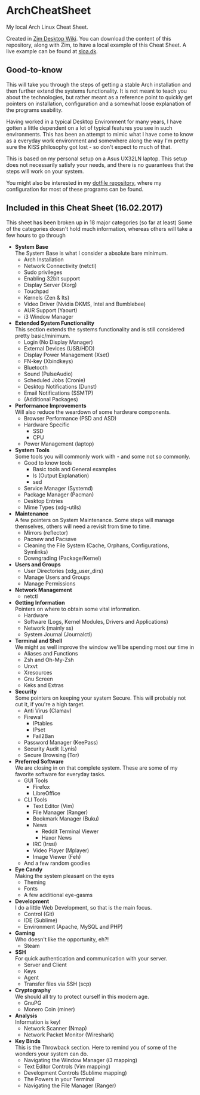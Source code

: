 # ArchCheatSheet
My local Arch Linux Cheat Sheet.

Created in [Zim Desktop Wiki](http://zim-wiki.org/).
You can download the content of this repository, along with Zim, to have a local example of this Cheat Sheet. 
A live example can be found at [sloa.dk](https://sloa.dk/archCheat/Home.html). 

## Good-to-know
This will take you through the steps of getting a stable Arch installation and then further extend the systems functionality.
It is not meant to teach you about the technologies, but rather meant as a reference point to quickly get pointers on installation, configuration and a somewhat loose explanation of the programs usability. 

Having worked in a typical Desktop Environment for many years, I have gotten a little dependent on a lot of typical features you see in such environments. This has been an attempt to mimic what I have come to know as a everyday work environment and somewhere along the way I'm pretty sure the KISS philosophy got lost - so don't expect to much of that. 

This is based on my personal setup on a Asus UX32LN laptop. 
This setup does not necessarily satisfy your needs, and there is no guarantees that the steps will work on your system. 

You might also be interested in my [dotfile repository](https://github.com/Stickano/dotfiles), where my configuration for most of these programs can be found. 

## Included in this Cheat Sheet (16.02.2017)
This sheet has been broken up in 18 major categories (so far at least)
Some of the categories doesn't hold much information, whereas others will take a few hours to go through

* **System Base** <br />
The System Base is what I consider a absolute bare minimum.
  * Arch Installation
  * Network Connectivity (netctl)
  * Sudo privileges
  * Enabling 32bit support
  * Display Server (Xorg)
  * Touchpad
  * Kernels (Zen & lts)
  * Video Driver (Nvidia DKMS, Intel and Bumblebee)
  * AUR Support (Yaourt)
  * i3 Window Manager
* **Extended System Functionality** <br />
This section extends the systems functionality and is still considered pretty basic/minimum.
  * Login (No Display Manager)
  * External Devices (USB/HDD)
  * Display Power Management (Xset)
  * FN-key (Xbindkeys)
  * Bluetooth
  * Sound (PulseAudio)
  * Scheduled Jobs (Cronie)
  * Desktop Notifications (Dunst)
  * Email Notifications (SSMTP)
  * (Additional Packages)
* **Performance Improvements** <br />
Will also reduce the weardown of some hardware components. 
  * Browser Performance (PSD and ASD)
  * Hardware Specific
    * SSD
    * CPU
  * Power Management (laptop)
* **System Tools** <br />
Some tools you will commonly work with - and some not so commonly.
  * Good to know tools
    * Basic tools and General examples
    * ls (Output Explanation)
    * sed
  * Service Manager (Systemd)
  * Package Manager (Pacman)
  * Desktop Entries
  * Mime Types (xdg-utils)
* **Maintenance** <br />
A few pointers on System Maintenance. Some steps will manage themselves, others will need a revisit from time to time.
  * Mirrors (reflector)
  * Pacnew and Pacsave
  * Cleaning the File System (Cache, Orphans, Configurations, Symlinks)
  * Downgrading (Package/Kernel)
* **Users and Groups** <br />
  * User Directories (xdg_user_dirs)
  * Manage Users and Groups
  * Manage Permissions
* **Network Management** <br />
  * netctl
* **Getting Information** <br />
Pointers on where to obtain some vital information.
  * Hardware 
  * Software (Logs, Kernel Modules, Drivers and Applications)
  * Network (mainly ss)
  * System Journal (Journalctl)
* **Terminal and Shell** <br />
We might as well improve the window we'll be spending most our time in
  * Aliases and Functions
  * Zsh and Oh-My-Zsh
  * Urxvt
  * Xresources
  * Gnu Screen
  * Keks and Extras
* **Security** <br />
Some pointers on keeping your system Secure. This will probably not cut it, if you're a high target.
  * Anti Virus (Clamav)
  * Firewall
    * IPtables
    * IPset
    * Fail2Ban
  * Password Manager (KeePass)
  * Security Audit (Lynis)
  * Secure Browsing (Tor)
* **Preferred Software** <br />
We are closing in on that complete system. These are some of my favorite software for everyday tasks.
  * GUI Tools
    * Firefox
    * LibreOffice
  * CLI Tools
    * Text Editor (Vim)
    * File Manager (Ranger)
    * Bookmark Manager (Buku)
    * News
      * Reddit Terminal Viewer
      * Haxor News
    * IRC (Irssi)
    * Video Player (Mplayer)
    * Image Viewer (Feh)
  * And a few random goodies
* **Eye Candy** <br />
Making the system pleasant on the eyes
  * Theming
  * Fonts
  * A few additional eye-gasms
* **Development** <br />
I do a little Web Development, so that is the main focus. 
  * Control (Git)
  * IDE (Sublime)
  * Environment (Apache, MySQL and PHP)
* **Gaming** <br />
Who doesn't like the opportunity, eh?!
  * Steam
* **SSH** <br />
For quick authentication and communication with your server.
  * Server and Client
  * Keys
  * Agent
  * Transfer files via SSH (scp)
* **Cryptography** <br />
We should all try to protect ourself in this modern age.
  * GnuPG
  * Monero Coin (miner)
* **Analysis** <br />
Information is key!
  * Network Scanner (Nmap)
  * Network Packet Monitor (Wireshark)
* **Key Binds** <br />
This is the Throwback section. Here to remind you of some of the wonders your system can do.
  * Navigating the Window Manager (i3 mapping)
  * Text Editor Controls (Vim mapping)
  * Development Controls (Sublime mapping)
  * The Powers in your Terminal
  * Navigating the File Manager (Ranger)
